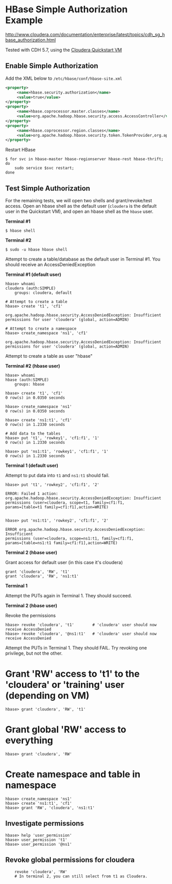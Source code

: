 # HBase Simple Authorization Example

http://www.cloudera.com/documentation/enterprise/latest/topics/cdh_sg_hbase_authorization.html

Tested with CDH 5.7, using the [Cloudera Quickstart VM](http://www.cloudera.com/downloads/quickstart_vms.html)

## Enable Simple Authorization

Add the XML below to `/etc/hbase/conf/hbase-site.xml`

```xml
<property>
     <name>hbase.security.authorization</name>
     <value>true</value>
</property>
<property>
     <name>hbase.coprocessor.master.classes</name>
     <value>org.apache.hadoop.hbase.security.access.AccessController</value>
</property>
<property>
     <name>hbase.coprocessor.region.classes</name>
     <value>org.apache.hadoop.hbase.security.token.TokenProvider,org.apache.hadoop.hbase.security.access.AccessController</value>
</property>
```

Restart HBase

```shell
$ for svc in hbase-master hbase-regionserver hbase-rest hbase-thrift; 
do 
    sudo service $svc restart; 
done
```

## Test Simple Authorization

For the remaining tests, we will open two shells and grant/revoke/test
access.  Open an hbase shell as the default user (`cloudera` is the default
user in the Quickstart VM), and open an hbase shell as the `hbase` user.

**Terminal #1**

    $ hbase shell

**Terminal #2**

    $ sudo -u hbase hbase shell

Attempt to create a table/database as the default user in Terminal #1.  You
should receive an AccessDeniedException

**Terminal #1 (default user)**

    hbase> whoami
    cloudera (auth:SIMPLE)
        groups: cloudera, default

    # Attempt to create a table
    hbase> create 't1', 'cf1'

    org.apache.hadoop.hbase.security.AccessDeniedException: Insufficient
    permissions for user 'cloudera' (global, action=ADMIN)

    # Attempt to create a namespace
    hbase> create_namespace 'ns1', 'cf1'

    org.apache.hadoop.hbase.security.AccessDeniedException: Insufficient
    permissions for user 'cloudera' (global, action=ADMIN)

Attempt to create a table as user "hbase"

**Terminal #2 (hbase user)**

    hbase> whoami
    hbase (auth:SIMPLE)
        groups: hbase

    hbase> create 't1', 'cf1'
    0 row(s) in 0.0350 seconds

    hbase> create_namespace 'ns1'
    0 row(s) in 0.0350 seconds

    hbase> create 'ns1:t1', 'cf1'
    0 row(s) in 1.2330 seconds

    # Add data to the tables
    hbase> put 't1', 'rowkey1', 'cf1:f1', '1'
    0 row(s) in 1.2330 seconds

    hbase> put 'ns1:t1', 'rowkey1', 'cf1:f1', '1'
    0 row(s) in 1.2330 seconds

**Terminal 1 (default user)**

Attempt to put data into `t1` and `ns1:t1` should fail.

    hbase> put 't1', 'rowkey2', 'cf1:f1', '2'

    ERROR: Failed 1 action:
    org.apache.hadoop.hbase.security.AccessDeniedException: Insufficient
    permissions (user=cloudera, scope=t1, family=cf1:f1,
    params=[table=t1 family=cf1:f1],action=WRITE)


    hbase> put 'ns1:t1', 'rowkey2', 'cf1:f1', '2'

    ERROR org.apache.hadoop.hbase.security.AccessDeniedException: Insufficient
    permissions (user=cloudera, scope=ns1:t1, family=cf1:f1,
    params=[table=ns1:t1 family=cf1:f1],action=WRITE)

**Terminal 2 (hbase user)**

Grant access for default user (in this case it's cloudera)

    grant 'cloudera', 'RW', 't1'
    grant 'cloudera', 'RW', 'ns1:t1'

**Terminal 1**

Attempt the PUTs again in Terminal 1.  They should succeed.

**Terminal 2 (hbase user)**

Revoke the permissions

    hbase> revoke 'cloudera', 't1'        # 'cloudera' user should now receive AccessDenied
    hbase> revoke 'cloudera', '@ns1:t1'   # 'cloudera' user should now receive AccessDenied

Attempt the PUTs in Terminal 1.  They should FAIL.  Try revoking one privilege,
but not the other.


# Grant 'RW' access to 't1' to the 'cloudera' or 'training' user (depending on VM) 

	hbase> grant 'cloudera', 'RW', 't1'

# Grant global 'RW' access to everything

	hbase> grant 'cloudera', 'RW'

# Create namespace and table in namespace

	hbase> create_namespace 'ns1'
	hbase> create 'ns1:t1', 'cf1'
	hbase> grant 'RW', 'cloudera', 'ns1:t1'

## Investigate permissions 

	hbase> help 'user_permission'
	hbase> user_permission 't1'
	hbase> user_permission '@ns1' 

## Revoke global permissions for cloudera

        revoke 'cloudera', 'RW'
        # In terminal 2, you can still select from t1 as Cloudera.
